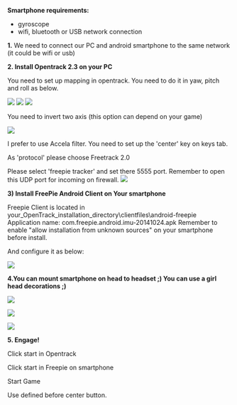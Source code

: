 **Smartphone requirements:**
- gyroscope
- wifi, bluetooth or USB network connection

**1.**
We need to connect our PC and android smartphone to the same network (it could be wifi or usb)

**2. Install Opentrack 2.3 on your PC**

You need to set up mapping in opentrack. You need to do it in yaw, pitch and roll as below.

![](http://i.imgur.com/6ZHPyck.jpg)
![](http://i.imgur.com/PojOTBZ.jpg)
![](http://i.imgur.com/kHbpDQq.jpg)

You need to invert two axis (this option can depend on your game)

![](http://i.imgur.com/FvYCwFF.jpg)

I prefer to use Accela filter. You need to set up the 'center' key on keys tab.

As 'protocol' please choose Freetrack 2.0

Please select 'freepie tracker' and set there 5555 port. Remember to open this UDP port for incoming on firewall.
![](http://i.imgur.com/fyh8KWT.jpg)

**3) Install FreePie Android Client on Your smartphone**

Freepie Client is located in your_OpenTrack_installation_directory\clientfiles\android-freepie
Application name: com.freepie.android.imu-20141024.apk
Remember to enable "allow installation from unknown sources" on your smartphone before install.

And configure it as below:

![](https://dl.dropboxusercontent.com/u/73783868/freepie/4.png)

**4.You can mount smartphone on head to headset ;) You can use a girl head decorations ;)**

![](http://i.imgur.com/2fbKtfQ.jpg?1)

![](http://i.imgur.com/ckDq6Jrl.jpg)

![](http://i.imgur.com/86Cs6wYl.jpg)

**5. Engage!**

Click start in Opentrack

Click start in Freepie on smartphone

Start Game

Use defined before center button.
